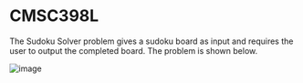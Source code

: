 # CMSC398L

The Sudoku Solver problem gives a sudoku board as input and requires the user to output the completed board. The problem is shown below.

![image](https://github.com/SaatvikV/CMSC398L/assets/33701797/d6493052-3d98-42c8-9f34-074e99c54569)
